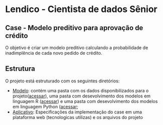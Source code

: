 # Lendico - Cientista de dados Sênior
## Case - Modelo preditivo para aprovação de crédito
O objetivo é criar um modelo preditivo calculando a probabilidade de
inadimplência de cada novo pedido de crédito.

## Estrutura
O projeto está estruturado com os seguintes diretórios:
- [Modelo](./modelos): contém uma pasta com os dados disponibilizados para o projeto([acessar](./modelos/data)), 
uma pasta com desevolvimento dos modelos em linguagem R ([acessar](./modelos/linguagemR)) 
e uma pasta com desevolvimento dos modelos em linguagem Python ([acessar](./modelos/linguagemPython);
- [Aplicativo](./aplicativo): Especificações da implementação do case em uma plataforma web (tecnologicas utilizas) 
e os arquivos do projeto
